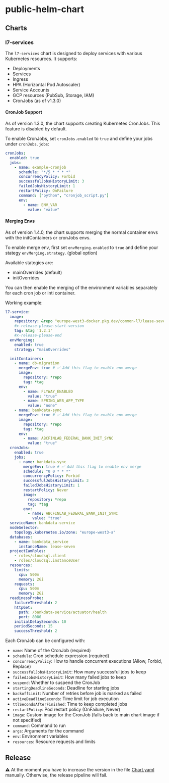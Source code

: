 # public-helm-chart

## Charts

### l7-services

The `l7-services` chart is designed to deploy services with various Kubernetes resources. It supports:

- Deployments
- Services
- Ingress
- HPA (Horizontal Pod Autoscaler)
- Service Accounts
- GCP resources (PubSub, Storage, IAM)
- CronJobs (as of v1.3.0)

#### CronJob Support

As of version 1.3.0, the chart supports creating Kubernetes CronJobs. This feature is disabled by default.

To enable CronJobs, set `cronJobs.enabled` to `true` and define your jobs under `cronJobs.jobs`:

```yaml
cronJobs:
  enabled: true
  jobs:
    - name: example-cronjob
      schedule: "*/5 * * * *"
      concurrencyPolicy: Forbid
      successfulJobsHistoryLimit: 3
      failedJobsHistoryLimit: 1
      restartPolicy: OnFailure
      command: ["python", "cronjob_script.py"]
      env:
        - name: ENV_VAR
          value: "value"
```

#### Merging Envs

As of version 1.4.0, the chart supports merging the normal container envs with the initContainers or cronJobs envs.

To enable merge env, first set `envMerging.enabled` to `true` and define your stategy `envMerging.strategy`. (global option)

Available stategies are:
- mainOverrides (default)
- initOverrides

You can then enable the merging of the environment variables separately for each cron job or inti container.

Working example:
```yaml
l7-service:
  image:
    repository: &repo "europe-west3-docker.pkg.dev/common-l7/lease-seven-images/bankdata-service"
    #x-release-please-start-version
    tag: &tag '1.2.1'
    #x-release-please-end
  envMerging:
    enabled: true
    strategy: "mainOverrides"

  initContainers:
    - name: db-migration
      mergeEnv: true # ✅ Add this flag to enable env merge
      image:
        repository: *repo
        tag: *tag
      env:
        - name: FLYWAY_ENABLED
          value: "true"
        - name: SPRING_WEB_APP_TYPE
          value: "none"
    - name: bankdata-sync
      mergeEnv: true # ✅ Add this flag to enable env merge
      image:
        repository: *repo
        tag: *tag
      env:
        - name: ABCFINLAB_FEDERAL_BANK_INIT_SYNC
          value: "true"
  cronJobs:
    enabled: true
    jobs:
      - name: bankdata-sync
        mergeEnv: true # ✅ Add this flag to enable env merge
        schedule: "0 0 * * *"
        concurrencyPolicy: Forbid
        successfulJobsHistoryLimit: 3
        failedJobsHistoryLimit: 1
        restartPolicy: Never
        image:
          repository: *repo
          tag: *tag
        env:
          - name: ABCFINLAB_FEDERAL_BANK_INIT_SYNC
            value: "true"
  serviceName: bankdata-service
  nodeSelector:
    topology.kubernetes.io/zone: "europe-west3-a"
  databases:
    - name: bankdata_service
      instanceName: lease-seven
  projectIamRoles:
    - roles/cloudsql.client
    - roles/cloudsql.instanceUser
  resources:
    limits:
      cpu: 500m
      memory: 2Gi
    requests:
      cpu: 500m
      memory: 2Gi
  readinessProbe:
    failureThreshold: 2
    httpGet:
      path: /bankdata-service/actuator/health
      port: 8080
    initialDelaySeconds: 10
    periodSeconds: 15
    successThreshold: 2
```

Each CronJob can be configured with:
- `name`: Name of the CronJob (required)
- `schedule`: Cron schedule expression (required)
- `concurrencyPolicy`: How to handle concurrent executions (Allow, Forbid, Replace)
- `successfulJobsHistoryLimit`: How many successful jobs to keep
- `failedJobsHistoryLimit`: How many failed jobs to keep
- `suspend`: Whether to suspend the CronJob
- `startingDeadlineSeconds`: Deadline for starting jobs
- `backoffLimit`: Number of retries before job is marked as failed
- `activeDeadlineSeconds`: Time limit for job execution
- `ttlSecondsAfterFinished`: Time to keep completed jobs
- `restartPolicy`: Pod restart policy (OnFailure, Never)
- `image`: Custom image for the CronJob (falls back to main chart image if not specified)
- `command`: Command to run
- `args`: Arguments for the command
- `env`: Environment variables
- `resources`: Resource requests and limits

## Release

⚠️ At the moment you have to increase the version in the file [Chart.yaml](./charts/l7-services/Chart.yaml) manually.
Otherwise, the release pipeline will fail.
